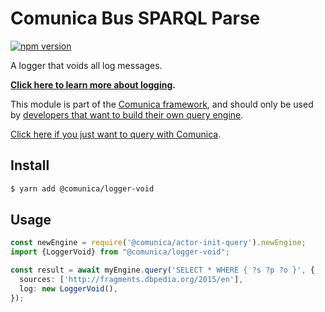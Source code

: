 # Comunica Bus SPARQL Parse

[![npm version](https://badge.fury.io/js/%40comunica%2Flogger-void.svg)](https://www.npmjs.com/package/@comunica/logger-void)

A logger that voids all log messages.

**[Click here to learn more about logging](https://comunica.dev/docs/modify/advanced/logging/).**

This module is part of the [Comunica framework](https://github.com/comunica/comunica),
and should only be used by [developers that want to build their own query engine](https://comunica.dev/docs/modify/).

[Click here if you just want to query with Comunica](https://comunica.dev/docs/query/).

## Install

```bash
$ yarn add @comunica/logger-void
```

## Usage

```typescript
const newEngine = require('@comunica/actor-init-query').newEngine;
import {LoggerVoid} from "@comunica/logger-void";

const result = await myEngine.query('SELECT * WHERE { ?s ?p ?o }', {
  sources: ['http://fragments.dbpedia.org/2015/en'],
  log: new LoggerVoid(),
});
```

